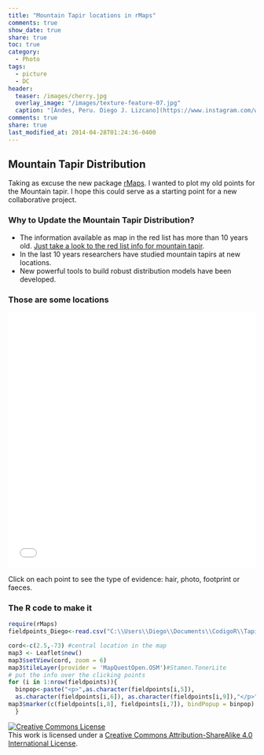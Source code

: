 ```yaml
---
title: "Mountain Tapir locations in rMaps"
comments: true
show_date: true
share: true
toc: true
category: 
  - Photo
tags: 
  - picture
  - DC
header:
  teaser: /images/cherry.jpg
  overlay_image: "/images/texture-feature-07.jpg"
  caption: "[Andes, Peru. Diego J. Lizcano](https://www.instagram.com/walking_tapir/)"
comments: true
share: true
last_modified_at: 2014-04-28T01:24:36-0400
---
```


## Mountain Tapir Distribution

Taking as excuse the new package [rMaps](https://github.com/ramnathv/rMaps). I wanted to plot my old points for the Mountain tapir. I hope this could serve as a starting point for a new collaborative project.

### Why to Update the Mountain Tapir Distribution?

- The information available as map in the red list has more than 10 years old.
  [Just take a look to the red list info for mountain tapir](http://maps.iucnredlist.org/map.html?id=21473).
- In the last 10 years researchers have studied mountain tapirs at new locations.
- New powerful tools to build robust distribution models have been developed.

### Those are some locations

<iframe width='100%' height='520' frameborder='0' src='/content/2.html' allowfullscreen webkitallowfullscreen mozallowfullscreen oallowfullscreen msallowfullscreen></iframe>

Click on each point to see the type of evidence: hair, photo, footprint or faeces.

### The R code to make it

```r
require(rMaps)
fieldpoints_Diego<-read.csv("C:\\Users\\Diego\\Documents\\CodigoR\\Tapirus_SDM\\data\\T_pin.csv")

cord<-c(2.5,-73) #central location in the map
map3 <- Leaflet$new()
map3$setView(cord, zoom = 6)
map3$tileLayer(provider = 'MapQuestOpen.OSM')#Stamen.TonerLite
# put the info over the clicking points
for (i in 1:nrow(fieldpoints)){
  binpop<-paste("<p>",as.character(fieldpoints[i,5]),
  as.character(fieldpoints[i,6]), as.character(fieldpoints[i,9]),"</p>", sep=" " )  
map3$marker(c(fieldpoints[i,8], fieldpoints[i,7]), bindPopup = binpop)
  }
```




<a rel="license" href="http://creativecommons.org/licenses/by-sa/4.0/"><img alt="Creative Commons License" style="border-width:0" src="http://i.creativecommons.org/l/by-sa/4.0/88x31.png" /></a><br />This work is licensed under a <a rel="license" href="http://creativecommons.org/licenses/by-sa/4.0/">Creative Commons Attribution-ShareAlike 4.0 International License</a>.
